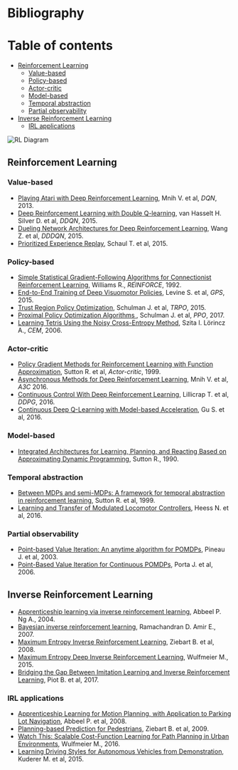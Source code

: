 # Bibliography

# Table of contents
  * [Reinforcement Learning](#reinforcement-learning)
    * [Value-based](#value-based)
    * [Policy-based](#policy-based)
    * [Actor-critic](#actor-critic)
    * [Model-based](#model-based)
    * [Temporal abstraction](#temporal-abstraction)
    * [Partial observability](#partial-observability)
  * [Inverse Reinforcement Learning](#inverse-reinforcement-learning)
    * [IRL applications](#irl-applications)

![RL Diagram](https://rawgit.com/eleurent/phd-bibliography/master/reinforcement-learning.svg)

## Reinforcement Learning

### Value-based

* [Playing Atari with Deep Reinforcement Learning](https://www.cs.toronto.edu/~vmnih/docs/dqn.pdf), Mnih V. et al, *DQN*, 2013.
* [Deep Reinforcement Learning with Double Q-learning](https://arxiv.org/abs/1509.06461), van Hasselt H. Silver D. et al, *DDQN*, 2015.
* [Dueling Network Architectures for Deep Reinforcement Learning](https://arxiv.org/abs/1511.06581), Wang Z. et al, *DDDQN*, 2015.
* [Prioritized Experience Replay](https://arxiv.org/abs/1511.05952), Schaul T. et al, 2015.

### Policy-based

* [Simple Statistical Gradient-Following Algorithms for Connectionist Reinforcement Learning](http://www-anw.cs.umass.edu/~barto/courses/cs687/williams92simple.pdf), Williams R., *REINFORCE*, 1992.
* [End-to-End Training of Deep Visuomotor Policies](https://arxiv.org/abs/1504.00702), Levine S. et al, *GPS*, 2015.
* [Trust Region Policy Optimization](https://arxiv.org/abs/1502.05477), Schulman J. et al, *TRPO*, 2015.
* [Proximal Policy Optimization Algorithms ](https://arxiv.org/abs/1707.06347), Schulman J. et al, *PPO*, 2017.
* [Learning Tetris Using the Noisy Cross-Entropy Method](http://iew3.technion.ac.il/CE/files/papers/Learning%20Tetris%20Using%20the%20Noisy%20Cross-Entropy%20Method.pdf), Szita I. Lörincz A., *CEM*, 2006.

### Actor-critic

* [Policy Gradient Methods for Reinforcement Learning with Function Approximation](https://papers.nips.cc/paper/1713-policy-gradient-methods-for-reinforcement-learning-with-function-approximation.pdf), Sutton R. et al, *Actor-critic*, 1999.
* [Asynchronous Methods for Deep Reinforcement Learning](https://arxiv.org/abs/1602.01783), Mnih V. et al, *A3C* 2016.
* [Continuous Control With Deep Reinforcement Learning](https://arxiv.org/abs/1509.02971), Lillicrap T. et al, *DDPG*, 2016.
* [Continuous Deep Q-Learning with Model-based Acceleration](https://arxiv.org/abs/1603.00748), Gu S. et al, 2016.

### Model-based

* [Integrated Architectures for Learning, Planning, and Reacting Based on Approximating Dynamic Programming](http://citeseerx.ist.psu.edu/viewdoc/download?doi=10.1.1.84.6983&rep=rep1&type=pdf), Sutton R., 1990.

### Temporal abstraction

* [Between MDPs and semi-MDPs: A framework for temporal abstraction in reinforcement learning](http://www-anw.cs.umass.edu/~barto/courses/cs687/Sutton-Precup-Singh-AIJ99.pdf), Sutton R. et al, 1999.
* [Learning and Transfer of Modulated Locomotor Controllers](https://arxiv.org/abs/1610.05182), Heess N. et al, 2016.

### Partial observability

* [Point-based Value Iteration: An anytime algorithm for POMDPs](https://www.ri.cmu.edu/pub_files/pub4/pineau_joelle_2003_3/pineau_joelle_2003_3.pdf), Pineau J. et al, 2003.
* [Point-Based Value Iteration for Continuous POMDPs](http://www.jmlr.org/papers/volume7/porta06a/porta06a.pdf), Porta J. et al, 2006.

## Inverse Reinforcement Learning

* [Apprenticeship learning via inverse reinforcement learning](http://ai.stanford.edu/~ang/papers/icml04-apprentice.pdf), Abbeel P. Ng A., 2004.
* [Bayesian inverse reinforcement learning](https://www.aaai.org/Papers/IJCAI/2007/IJCAI07-416.pdf), Ramachandran D. Amir E., 2007.
* [Maximum Entropy Inverse Reinforcement Learning](https://www.aaai.org/Papers/AAAI/2008/AAAI08-227.pdf), Ziebart B. et al, 2008.
* [Maximum Entropy Deep Inverse Reinforcement Learning](https://arxiv.org/abs/1507.04888), Wulfmeier M., 2015.
* [Bridging the Gap Between Imitation Learning and Inverse Reinforcement Learning](http://ieeexplore.ieee.org/document/7464854/), Piot B. et al, 2017.

### IRL applications

* [Apprenticeship Learning for Motion Planning, with Application to Parking Lot Navigation](http://ieeexplore.ieee.org/document/4651222/), Abbeel P. et al, 2008.
* [Planning-based Prediction for Pedestrians](http://ieeexplore.ieee.org/abstract/document/5354147/), Ziebart B. et al, 2009.
* [Watch This: Scalable Cost-Function Learning for Path Planning in Urban Environments](https://arxiv.org/abs/1607.02329), Wulfmeier M., 2016.
* [Learning Driving Styles for Autonomous Vehicles from Demonstration](http://ieeexplore.ieee.org/document/7139555/), Kuderer M. et al, 2015.
